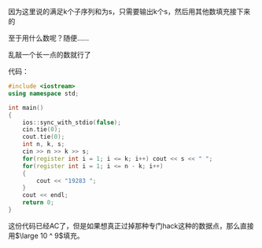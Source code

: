 因为这里说的满足k个子序列和为s，只需要输出k个s，然后用其他数填充接下来的

至于用什么数呢？随便……

乱敲一个长一点的数就行了

代码：

```cpp
#include <iostream>
using namespace std;

int main()
{
    ios::sync_with_stdio(false);
    cin.tie(0);
    cout.tie(0);
    int n, k, s;
    cin >> n >> k >> s;
    for(register int i = 1; i <= k; i++) cout << s << " ";
    for(register int i = 1; i <= n - k; i++)
    {
        cout << "19283 ";
    }
    cout << endl;
    return 0;
}
```

这份代码已经AC了，但是如果想真正过掉那种专门hack这种的数据点，那么直接用$\large 10 ^ 9$填充。